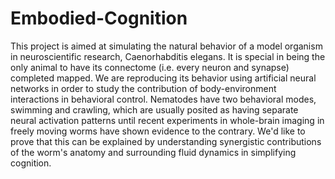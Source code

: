 # Embodied-Cognition

This project is aimed at simulating the natural behavior of a model organism in neuroscientific research, Caenorhabditis elegans. It is special in being the only animal to have its connectome (i.e. every neuron and synapse) completed mapped. We are reproducing its behavior using artificial neural networks in order to study the contribution of body-environment interactions in behavioral control. Nematodes have two behavioral modes, swimming and crawling, which are usually posited as having separate neural activation patterns until recent experiments in whole-brain imaging in freely moving worms have shown evidence to the contrary. We'd like to prove that this can be explained by understanding synergistic contributions of the worm's anatomy and surrounding fluid dynamics in simplifying cognition. 

